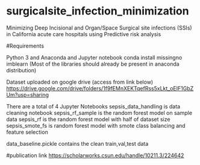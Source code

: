 # surgicalsite_infection_minimization
Minimizing Deep Incisional and Organ/Space Surgical site infections (SSIs) in California acute care hospitals using Predictive risk analysis


#Requirements

Python 3 and Anaconda and Jupyter notebook
conda install missingno imblearn
(Most of the libraries should already be present in anaconda distribution)

Dataset uploaded on google drive (access from link below)
https://drive.google.com/drive/folders/1f9fEMnXEKTqefRss5xLkt_oEIF1GbZUm?usp=sharing

There are a total of 4 Jupyter Notebooks
sepsis_data_handling is data cleaning notebook
sepsis_rf_sample is the random forest model on sample data
sepsis_rf is the random forest model with half of dataset size
sepsis_smote_fs is random forest model with smote class balancing and feature selection

data_baseline.pickle contains the clean train,val,test data

#publication link
https://scholarworks.csun.edu/handle/10211.3/224642
